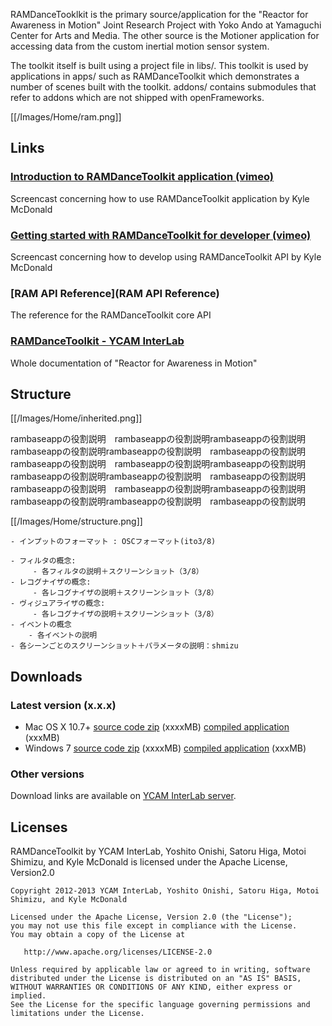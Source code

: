 RAMDanceTooklkit is the primary source/application for the "Reactor for Awareness in Motion" Joint Research Project with Yoko Ando at Yamaguchi Center for Arts and Media. The other source is the Motioner application for accessing data from the custom inertial motion sensor system.

The toolkit itself is built using a project file in libs/. This toolkit is used by applications in apps/ such as RAMDanceToolkit which demonstrates a number of scenes built with the toolkit. addons/ contains submodules that refer to addons which are not shipped with openFrameworks.

[[/Images/Home/ram.png]]


## Links

### [Introduction to RAMDanceToolkit application (vimeo)](#) 
Screencast concerning how to use RAMDanceToolkit application by Kyle McDonald

### [Getting started with RAMDanceToolkit for developer (vimeo)](#)  
Screencast concerning how to develop using RAMDanceToolkit API by Kyle McDonald

### [RAM API Reference](RAM API Reference)   
The reference for the RAMDanceToolkit core API

### [RAMDanceToolkit - YCAM InterLab](#)   
Whole documentation of "Reactor for Awareness in Motion"



## Structure

[[/Images/Home/inherited.png]]

rambaseappの役割説明　rambaseappの役割説明rambaseappの役割説明　rambaseappの役割説明rambaseappの役割説明　rambaseappの役割説明rambaseappの役割説明　rambaseappの役割説明rambaseappの役割説明　rambaseappの役割説明rambaseappの役割説明　rambaseappの役割説明rambaseappの役割説明　rambaseappの役割説明rambaseappの役割説明　rambaseappの役割説明rambaseappの役割説明　rambaseappの役割説明


[[/Images/Home/structure.png]]

	- インプットのフォーマット : OSCフォーマット(ito3/8)

	- フィルタの概念:
	     - 各フィルタの説明＋スクリーンショット（3/8）
	- レコグナイザの概念: 
	     - 各レコグナイザの説明＋スクリーンショット（3/8）
	- ヴィジュアライザの概念:
	     - 各レコグナイザの説明＋スクリーンショット（3/8）
	- イベントの概念
	    - 各イベントの説明
	- 各シーンごとのスクリーンショット＋パラメータの説明：shmizu


## Downloads 

### Latest version (x.x.x)

- Mac OS X 10.7+ [source code zip](#) (xxxxMB) [compiled application](#) (xxxMB)
- Windows 7 [source code zip](#) (xxxxMB) [compiled application](#) (xxxMB)

### Other versions
Download links are available on [YCAM InterLab server](#).


## Licenses
RAMDanceToolkit by YCAM InterLab, Yoshito Onishi, Satoru Higa, Motoi Shimizu, and Kyle McDonald is licensed under the Apache License, Version2.0

    Copyright 2012-2013 YCAM InterLab, Yoshito Onishi, Satoru Higa, Motoi Shimizu, and Kyle McDonald

    Licensed under the Apache License, Version 2.0 (the "License");
    you may not use this file except in compliance with the License.
    You may obtain a copy of the License at

       http://www.apache.org/licenses/LICENSE-2.0

    Unless required by applicable law or agreed to in writing, software
    distributed under the License is distributed on an "AS IS" BASIS,
    WITHOUT WARRANTIES OR CONDITIONS OF ANY KIND, either express or implied.
    See the License for the specific language governing permissions and
    limitations under the License.